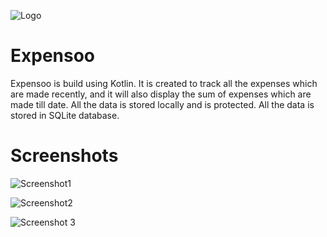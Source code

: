 ![Logo](https://user-images.githubusercontent.com/83533427/165739375-5d1d5fd1-1c2b-4981-bf4b-35f0303174e8.jpg)

# Expensoo 

Expensoo is build using Kotlin. It is created to track all the expenses which are made recently, and it will also display the sum of expenses which are made till date. All the data is stored locally and is protected. All the data is stored in SQLite database.

# Screenshots

![Screenshot1](https://user-images.githubusercontent.com/83533427/165740295-16a91bd4-7010-4d6e-b56c-cfff29fb2fb4.jpeg)

![Screenshot2](https://user-images.githubusercontent.com/83533427/165740291-a4c76030-6ca1-4542-891a-fa5f0af08287.jpeg)

![Screenshot 3](https://user-images.githubusercontent.com/83533427/165740282-71bd751d-1fb5-46de-a165-cc896932642c.jpeg)
